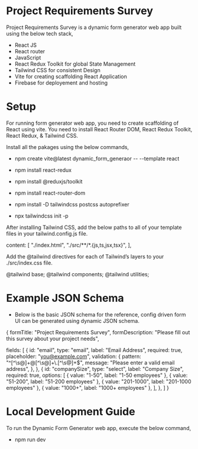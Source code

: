 # Project Requirements Survey

Project Requirements Survey is a dynamic form generator web app built using the below tech stack,

- React JS
- React router
- JavaScript
- React Redux Toolkit for global State Management
- Tailwind CSS for consistent Design
- Vite for creating scaffolding React Application
- Firebase for deployement and hosting

# Setup

For running form generator web app, you need to create scaffolding of React using vite.
You need to install React Router DOM, React Redux Toolkit, React Redux, & Tailwind CSS.

Install all the pakages using the below commands,

- npm create vite@latest dynamic_form_generaor -- --template react
- npm install react-redux
- npm install @reduxjs/toolkit
- npm install react-router-dom

- npm install -D tailwindcss postcss autoprefixer
- npx tailwindcss init -p

After installing Tailwind CSS, add the below paths to all of your template files in your tailwind.config.js file.

content: [
"./index.html",
"./src/**/*.{js,ts,jsx,tsx}",
],

Add the @tailwind directives for each of Tailwind’s layers to your ./src/index.css file.

@tailwind base;
@tailwind components;
@tailwind utilities;

# Example JSON Schema

- Below is the basic JSON schema for the reference, config driven form UI can be generated using dynamic JSON schema.

{
formTitle: "Project Requirements Survey",
formDescription: "Please fill out this survey about your project needs",

fields: [
{
id: "email",
type: "email",
label: "Email Address",
required: true,
placeholder: "you@example.com",
validation: {
pattern: "^[^\\s@]+@[^\\s@]+\\.[^\\s@]+$",
message: "Please enter a valid email address",
},
},
{
id: "companySize",
type: "select",
label: "Company Size",
required: true,
options: [
{ value: "1-50", label: "1-50 employees" },
{ value: "51-200", label: "51-200 employees" },
{ value: "201-1000", label: "201-1000 employees" },
{ value: "1000+", label: "1000+ employees" },
],
},
]
}

# Local Development Guide

To run the Dynamic Form Generator web app, execute the below command,

- npm run dev
